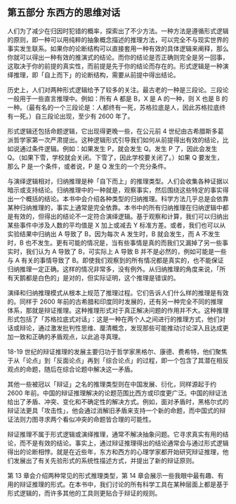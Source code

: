 ## 第五部分 东西方的思维对话

人们为了减少在归因时犯错的概率，探索出了不少方法。一种方法是遵循形式逻辑的原则，即一种可以用纯粹的抽象概念描述的推理方法，可以完全不与现实世界的事实发生联系。如果你的论断结构可以直接套用一种有效的具体逻辑来阐释，那么你就可以得出一种有效的推演式的结论。而你的结论是否正确则完全是另一回事，这取决于你的前提的真实性，而前提是先于你的结论而存在的。形式逻辑是一种演绎推理，即「自上而下」的论断结构，需要从前提中得出结论。

历史上，人们对两种形式逻辑给予了较多的关注。最古老的一种是三段论。三段论一般用于一些直言推理中。例如：所有 A 都是 B，X 是 A 的一种，则 X 也是 B 的一种。（最有名的一个三段论是：人都终有一死，苏格拉底是人，因此苏格拉底终有一死。）自三段论出现，至少有 2600 年了。

形式逻辑还包括命题逻辑，它出现得更晚一些，在公元前 4 世纪由古希腊斯多葛派哲学家第一次严肃提出。这种逻辑形式引导我们如何从前提得出有效的结论，比如说通过条件逻辑。例如：如果发生 P，就会发生 Q。发生 P 了，因此会发生 Q。（如果下雪，学校就会关闭。下雪了，因此学校要关闭了。）如果 Q 要发生，那么 P 是一个条件，或者说，P 是 Q 发生的一个充分条件。

与演绎逻辑相对，归纳推理是种「自下而上」的推理类型。人们会收集各种证据以暗示或支持结论。归纳推理中的一种就是，观察事实，然后围绕这些特定的事实得出一个概括的结论。本书中会介绍各种类型的归纳推理。科学方法几乎总是会依靠某种归纳推理的，事实上通常是完全依靠。本书中的所有归纳推理在归纳逻辑中都是有效的，但得出的结论不一定符合演绎逻辑。基于观察和计算，我们可以归纳出某些事件中涉及人数的平均值是 X 加上或减去 Y 标准方差。或者，我们也可以从实验结果中归纳出 A 导致了 B，因为每次 A 发生时，B 就会发生，而 A 不发生时，B 也不发生。更有可能的情况是，当有些事情是真的而我们又漏掉了另一些事实时，我们认为 A 导致了 B，可实际上 A 导致 B 并不是必然的，例如可能是一些与 A 有关的事情导致了 B。即使我们观察到的所有情况都是真实的，也不能保证归纳推理一定正确。这样的情况非常多，没有例外。从归纳推理的角度来说，「所有天鹅都是白色的」是对的，但实际证明，这个推理是错误的。

演绎和归纳推理模式从根本上规范了推理过程。它们告诉人们什么样的推理是有效的。同样于 2600 年前的古希腊和印度同时发展的，还有另一种完全不同的推理体系，那就是辩证推理。这种推理形式对于真正解决问题的作用并不大。这种推理形式包括了「苏格拉底式对话」：这是一种在两个人之间进行的推理方式，他们对话或辩论，通过激发批判性思维、厘清概念，发现那些可能推动讨论深入且达成更加一致和正确的矛盾观点，以此追寻真理。

18-19 世纪的辩证推理的发展主要归功于哲学家黑格尔、康德、费希特，他们聚焦于从「论点」到「反面论点」再到「综合论点」的过程，即一个包含了其潜在相反观点的命题，随后在综合论题中解决这一矛盾。

其他一些被冠以「辩证」之名的推理类型则在中国发展、衍化，同样源起于约 2600 年前。中国的辩证推理解决的论题范围比西方或印度更广泛。中国的辩证法给出了矛盾、冲突、变化和不确定性的解决方式。例如，面对矛盾时，黑格尔式的辩证法更具「攻击性」，他会通过消解旧矛盾来支持一个新的命题，而中国式的辩证法则力图寻求两个看似冲突的命题皆合理的可能性。

辩证推理不属于形式逻辑或演绎推理，通常不解决抽象问题。它寻求真实有用的结论，而不是有效的结论。事实上，通过辩证推理得出的结论通常会与通过形式逻辑得出的论断相悖。就是在近些年，东方和西方的心理学家都开始研究辩证推理，他们发展出了有关先验形式的系统性描述方式，并提出了新的辩证原则。

第 13 章会介绍两种常见的形式推理类型，第 14 章会展示一些我眼中最有趣、有用的辩证推理的形式。在本书中，我们讨论的所有科学工具在某种层面上都是基于形式逻辑的，而许多其他的工具则更贴合于辩证的规则。




